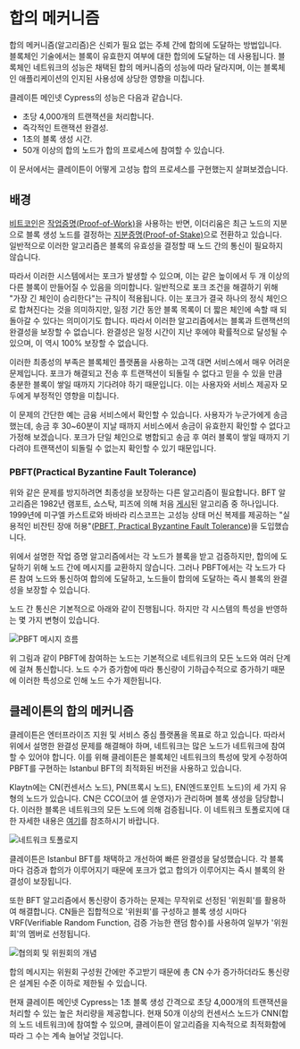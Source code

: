 # 합의 메커니즘

합의 메커니즘(알고리즘)은 신뢰가 필요 없는 주체 간에 합의에 도달하는 방법입니다. 블록체인 기술에서는 블록이 유효한지 여부에 대한 합의에 도달하는 데 사용됩니다. 블록체인 네트워크의 성능은 채택된 합의 메커니즘의 성능에 따라 달라지며, 이는 블록체인 애플리케이션의 인지된 사용성에 상당한 영향을 미칩니다.

클레이튼 메인넷 Cypress의 성능은 다음과 같습니다.
- 초당 4,000개의 트랜잭션을 처리합니다.
- 즉각적인 트랜잭션 완결성.
- 1초의 블록 생성 시간.
- 50개 이상의 합의 노드가 합의 프로세스에 참여할 수 있습니다.

이 문서에서는 클레이튼이 어떻게 고성능 합의 프로세스를 구현했는지 살펴보겠습니다.

## 배경 <a id="background"></a>

[비트코인](https://en.wikipedia.org/wiki/Bitcoin)은 [작업증명(Proof-of-Work)](https://en.wikipedia.org/wiki/Proof_of_work)을 사용하는 반면, 이더리움은 최근 노드의 지분으로 블록 생성 노드를 결정하는 [지분증명(Proof-of-Stake)](https://en.wikipedia.org/wiki/Proof_of_stake)으로 전환하고 있습니다. 일반적으로 이러한 알고리즘은 블록의 유효성을 결정할 때 노드 간의 통신이 필요하지 않습니다.

따라서 이러한 시스템에서는 포크가 발생할 수 있으며, 이는 같은 높이에서 두 개 이상의 다른 블록이 만들어질 수 있음을 의미합니다. 일반적으로 포크 조건을 해결하기 위해 "가장 긴 체인이 승리한다"는 규칙이 적용됩니다. 이는 포크가 결국 하나의 정식 체인으로 합쳐진다는 것을 의미하지만, 일정 기간 동안 블록 목록이 더 짧은 체인에 속할 때 되돌아갈 수 있다는 의미이기도 합니다. 따라서 이러한 알고리즘에서는 블록과 트랜잭션의 완결성을 보장할 수 없습니다. 완결성은 일정 시간이 지난 후에야 확률적으로 달성될 수 있으며, 이 역시 100% 보장할 수 없습니다.

이러한 최종성의 부족은 블록체인 플랫폼을 사용하는 고객 대면 서비스에서 매우 어려운 문제입니다. 포크가 해결되고 전송 후 트랜잭션이 되돌릴 수 없다고 믿을 수 있을 만큼 충분한 블록이 쌓일 때까지 기다려야 하기 때문입니다. 이는 사용자와 서비스 제공자 모두에게 부정적인 영향을 미칩니다.

이 문제의 간단한 예는 금융 서비스에서 확인할 수 있습니다. 사용자가 누군가에게 송금했는데, 송금 후 30~60분이 지날 때까지 서비스에서 송금이 유효한지 확인할 수 없다고 가정해 보겠습니다. 포크가 단일 체인으로 병합되고 송금 후 여러 블록이 쌓일 때까지 기다려야 트랜잭션이 되돌릴 수 없는지 확인할 수 있기 때문입니다.

### PBFT(Practical Byzantine Fault Tolerance) <a id="pbft-practical-byzantine-fault-tolerance"></a>
위와 같은 문제를 방지하려면 최종성을 보장하는 다른 알고리즘이 필요합니다. BFT 알고리즘은 1982년 램포트, 쇼스탁, 피즈에 의해 처음 [게시](https://dl.acm.org/citation.cfm?doid=357172.357176)된 알고리즘 중 하나입니다. 1999년에 미구엘 카스트로와 바바라 리스코프는 고성능 상태 머신 복제를 제공하는 "실용적인 비잔틴 장애 허용"([PBFT, Practical Byzantine Fault Tolerance](http://www.pmg.csail.mit.edu/papers/bft-tocs.pdf))을 도입했습니다.

위에서 설명한 작업 증명 알고리즘에서는 각 노드가 블록을 받고 검증하지만, 합의에 도달하기 위해 노드 간에 메시지를 교환하지 않습니다. 그러나 PBFT에서는 각 노드가 다른 참여 노드와 통신하여 합의에 도달하고, 노드들이 합의에 도달하는 즉시 블록의 완결성을 보장할 수 있습니다.

노드 간 통신은 기본적으로 아래와 같이 진행됩니다. 하지만 각 시스템의 특성을 반영하는 몇 가지 변형이 있습니다.

![PBFT 메시지 흐름](/img/learn/pbft.png)

위 그림과 같이 PBFT에 참여하는 노드는 기본적으로 네트워크의 모든 노드와 여러 단계에 걸쳐 통신합니다. 노드 수가 증가함에 따라 통신량이 기하급수적으로 증가하기 때문에 이러한 특성으로 인해 노드 수가 제한됩니다.

## 클레이튼의 합의 메커니즘 <a id="consensus-mechanism-in-klaytn"></a>
클레이튼은 엔터프라이즈 지원 및 서비스 중심 플랫폼을 목표로 하고 있습니다. 따라서 위에서 설명한 완결성 문제를 해결해야 하며, 네트워크는 많은 노드가 네트워크에 참여할 수 있어야 합니다. 이를 위해 클레이튼은 블록체인 네트워크의 특성에 맞게 수정하여 PBFT를 구현하는 Istanbul BFT의 최적화된 버전을 사용하고 있습니다.

Klaytn에는 CN(컨센서스 노드), PN(프록시 노드), EN(엔드포인트 노드)의 세 가지 유형의 노드가 있습니다. CN은 CCO(코어 셀 운영자)가 관리하며 블록 생성을 담당합니다. 이러한 블록은 네트워크의 모든 노드에 의해 검증됩니다. 이 네트워크 토폴로지에 대한 자세한 내용은 [여기](./learn.md#klaytn-network-topology)를 참조하시기 바랍니다.

![네트워크 토폴로지](/img/learn/klaytn_network_node.png)

클레이튼은 Istanbul BFT를 채택하고 개선하여 빠른 완결성을 달성했습니다. 각 블록마다 검증과 합의가 이루어지기 때문에 포크가 없고 합의가 이루어지는 즉시 블록의 완결성이 보장됩니다.

또한 BFT 알고리즘에서 통신량이 증가하는 문제는 무작위로 선정된 '위원회'를 활용하여 해결합니다. CN들은 집합적으로 '위원회'를 구성하고 블록 생성 시마다 VRF(Verifiable Random Function, 검증 가능한 랜덤 함수)를 사용하여 일부가 '위원회'의 멤버로 선정됩니다.

![협의회 및 위원회의 개념](/img/learn/council-committee.png)

합의 메시지는 위원회 구성원 간에만 주고받기 때문에 총 CN 수가 증가하더라도 통신량은 설계된 수준 이하로 제한될 수 있습니다.

현재 클레이튼 메인넷 Cypress는 1초 블록 생성 간격으로 초당 4,000개의 트랜잭션을 처리할 수 있는 높은 처리량을 제공합니다. 현재 50개 이상의 컨센서스 노드가 CNN(합의 노드 네트워크)에 참여할 수 있으며, 클레이튼이 알고리즘을 지속적으로 최적화함에 따라 그 수는 계속 늘어날 것입니다.
